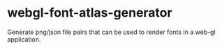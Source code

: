 # webgl-font-atlas-generator

Generate png/json file pairs that can be used to render fonts in a web-gl application.
